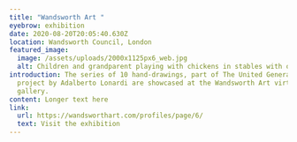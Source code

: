 ```yaml
---
title: "Wandsworth Art "
eyebrow: exhibition
date: 2020-08-20T20:05:40.630Z
location: Wandsworth Council, London
featured_image:
  image: /assets/uploads/2000x1125px6_web.jpg
  alt: Children and grandparent playing with chickens in stables with other animals
introduction: The series of 10 hand-drawings, part of The United Generation
  project by Adalberto Lonardi are showcased at the Wandsworth Art virtual
  gallery.
content: Longer text here
link:
  url: https://wandsworthart.com/profiles/page/6/
  text: Visit the exhibition
---
```

